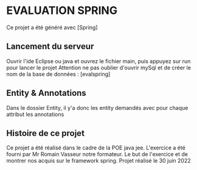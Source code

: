 # EVALUATION SPRING

Ce projet a été généré avec [Spring]

## Lancement du serveur

Ouvrir l'ide Eclipse ou java et ouvrez le fichier main, puis appuyez sur run pour lancer le projet
Attention ne pas oublier d'ouvrir mySql et de créer le nom de la base de données : [evalspring]

## Entity & Annotations

Dans le dossier Entity, il y'a donc les entity demandés avec pour chaque attribut les annotations 

## Histoire de ce projet

Ce projet a été réalisé dans le cadre de la POE java jee. L'exercice a été fourni par Mr Romain Vasseur notre formateur.
Le but de l'exercice et de montrer nos acquis sur le framework spring.
Projet réalisé le 30 juin 2022